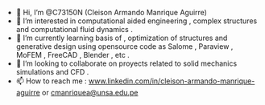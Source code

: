 - 👋 Hi, I’m @C73150N (Cleison Armando Manrique Aguirre)
- 👀 I’m interested in computational aided engineering , complex structures and computational fluid dynamics .
- 🌱 I’m currently learning basis of , optimization of structures and generative design using opensource code as Salome , Paraview , MoFEM , FreeCAD , Blender , etc .
- 💞️ I’m looking to collaborate on proyects related to solid mechanics simulations and CFD . 
- 📫 How to reach me : www.linkedin.com/in/cleison-armando-manrique-aguirre or cmanriquea@unsa.edu.pe
<!---
C73150N/C73150N is a ✨ special ✨ repository because its `README.md` (this file) appears on your GitHub profile.
You can click the Preview link to take a look at your changes.
--->
